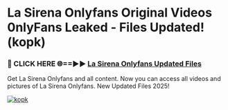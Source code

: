 # La Sirena Onlyfans Original Videos 0nlyFans Leaked - Files Updated! (kopk)

<h3>🔴 CLICK HERE 🌐==►► <a href="https://tinyurl.com/3hn5wdd3" rel="nofollow">La Sirena Onlyfans Updated Files</a></h3>

Get La Sirena Onlyfans and all content. Now you can access all videos and pictures of La Sirena Onlyfans. New Updated Files 2025!

[![kopk](https://i.imgur.com/4HnBqBT.gif)](https://tinyurl.com/3hn5wdd3)
